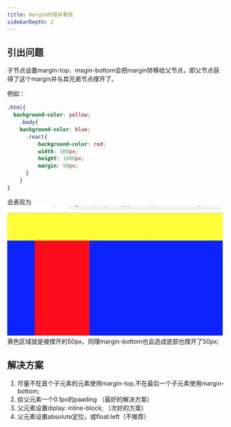 ```yaml
---
title: margin的怪异表现
sidebarDepth: 2
---
```


## 引出问题
子节点设置margin-top、magin-bottom会把margin转移给父节点，即父节点获得了这个margin并与其兄弟节点撑开了。

例如：
```css
.html{
  background-color: yellow;
    .body{
    background-color: blue;
      .react{
          background-color: red;
          width: 100px;
          height: 1000px;
          margin: 50px;
      }
    }
}
```
会表现为
<img src="./assets/b1.jpeg" width="500px">
黄色区域就是被撑开的50px，同理margin-bottom也会造成底部也撑开了50px;

## 解决方案

1. 尽量不在首个子元素的元素使用margin-top,不在最后一个子元素使用margin-bottom;
2. 给父元素一个0.1px的paading （最好的解决方案）
3. 父元素设置diplay: inline-block; （次好的方案）
4. 父元素设置absolute定位，或float:left（不推荐）

